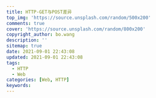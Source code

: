 ```yaml
---
title: HTTP-GET与POST差异
top_img: 'https://source.unsplash.com/random/500x200'
comments: true
cover: 'https://source.unsplash.com/random/800x200'
copyright_author: bo.wang
description: ''
sitemap: true
date: 2021-09-01 22:43:08
updated: 2021-09-01 22:43:08
tags:
  - HTTP
  - Web
categories: [Web, HTTP]
keywords:
---
```


